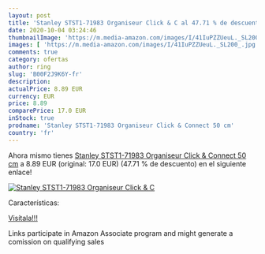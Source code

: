 ```yaml
---
layout: post
title: 'Stanley STST1-71983 Organiseur Click & C al 47.71 % de descuento'
date: 2020-10-04 03:24:46
thumbnailImage: 'https://m.media-amazon.com/images/I/41IuPZZUeuL._SL200_.jpg'
images: [ 'https://m.media-amazon.com/images/I/41IuPZZUeuL._SL200_.jpg' ]
comments: true
category: ofertas
author: ring
slug: 'B00F2J9K6Y-fr'
description:
actualPrice: 8.89 EUR
currency: EUR
price: 8.89
comparePrice: 17.0 EUR
inStock: true
prodname: 'Stanley STST1-71983 Organiseur Click & Connect 50 cm'
country: 'fr'
---
```


Ahora mismo tienes [Stanley STST1-71983 Organiseur Click & Connect 50 cm](https://www.amazon.fr/dp/B00F2J9K6Y/?tag=tolees0d-21) a 8.89 EUR (original: 17.0 EUR) (47.71 %  de descuento) en el siguiente enlace!

[![Stanley STST1-71983 Organiseur Click & C](https://m.media-amazon.com/images/I/41IuPZZUeuL._SL200_.jpg)](https://www.amazon.fr/dp/B00F2J9K6Y/?tag=tolees0d-21)

Características:


[Visítala!!!](https://www.amazon.fr/dp/B00F2J9K6Y/?tag=tolees0d-21)

Links participate in Amazon Associate program and might generate a comission on qualifying sales
